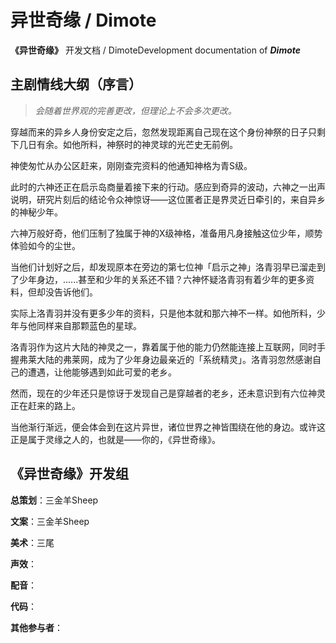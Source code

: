 # 异世奇缘 / Dimote
**《异世奇缘》** 开发文档 / DimoteDevelopment documentation of ***Dimote***

## 主剧情线大纲（序言）

> *会随着世界观的完善更改，但理论上不会多次更改。*

穿越而来的异乡人身份安定之后，忽然发现距离自己现在这个身份神祭的日子只剩下几日有余。如他所料，神祭时的神灵球的光芒史无前例。

神使匆忙从办公区赶来，刚刚查完资料的他通知神格为青S级。

此时的六神还正在启示岛商量着接下来的行动。感应到奇异的波动，六神之一出声说明，研究片刻后的结论令众神惊讶——这位匿者正是界灵近日牵引的，来自异乡的神秘少年。

六神万般好奇，他们压制了独属于神的X级神格，准备用凡身接触这位少年，顺势体验如今的尘世。

当他们计划好之后，却发现原本在旁边的第七位神「启示之神」洛青羽早已溜走到了少年身边，......甚至和少年的关系还不错？六神怀疑洛青羽有着少年的更多资料，但却没告诉他们。

实际上洛青羽并没有更多少年的资料，只是他本就和那六神不一样。如他所料，少年与他同样来自那颗蓝色的星球。

洛青羽作为这片大陆的神灵之一，靠着属于他的能力仍然能连接上互联网，同时手握弗莱大陆的弗莱网，成为了少年身边最亲近的「系统精灵」。洛青羽忽然感谢自己的遭遇，让他能够遇到如此可爱的老乡。

然而，现在的少年还只是惊讶于发现自己是穿越者的老乡，还未意识到有六位神灵正在赶来的路上。

当他渐行渐远，便会体会到在这片异世，诸位世界之神皆围绕在他的身边。或许这正是属于灵缘之人的，也就是——你的，《异世奇缘》。

## 《异世奇缘》开发组

**总策划**：三金羊Sheep

**文案**：三金羊Sheep

**美术**：三尾

**声效**：

**配音**：

**代码**：

**其他参与者**：
